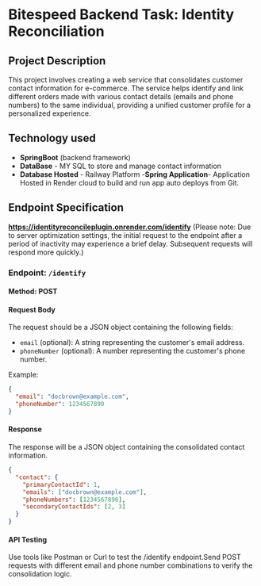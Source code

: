 # Bitespeed Backend Task: Identity Reconciliation

## Project Description

This project involves creating a web service that consolidates customer contact information for e-commerce. The service helps identify and link different orders made with various contact details (emails and phone numbers) to the same individual, providing a unified customer profile for a personalized experience.

## Technology used

- **SpringBoot** (backend framework)
- **DataBase** - MY SQL to store and manage contact information
- **Database Hosted** - Railway Platform
  -**Spring Application**- Application Hosted in Render cloud to build and run app auto deploys from Git.

## Endpoint Specification
**https://identityreconcileplugin.onrender.com/identify**
(Please note: Due to server optimization settings, the initial request to the endpoint after a period of inactivity may experience a brief delay. Subsequent requests will respond more quickly.)

### Endpoint: `/identify`

#### Method: POST

#### Request Body

The request should be a JSON object containing the following fields:
- `email` (optional): A string representing the customer's email address.
- `phoneNumber` (optional): A number representing the customer's phone number.

Example:
```json
{
  "email": "docbrown@example.com",
  "phoneNumber": 1234567890
}
```

#### Response
The response will be a JSON object containing the consolidated contact information.
```json
{
  "contact": {
    "primaryContactId": 1,
    "emails": ["docbrown@example.com"],
    "phoneNumbers": [1234567890],
    "secondaryContactIds": [2, 3]
  }
}
```
#### API Testing

Use tools like Postman or Curl to test the /identify endpoint.Send POST requests with different email and phone number combinations to verify the consolidation logic.



